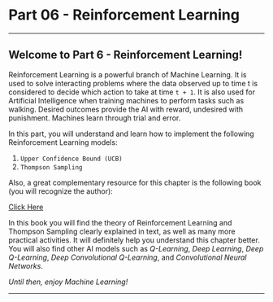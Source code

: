 # Part 06 - Reinforcement Learning
<hr>

## Welcome to Part 6 - Reinforcement Learning!


Reinforcement Learning is a powerful branch of Machine Learning. It is used to solve interacting problems where the data observed up to time t is considered to decide which action to take at time `t + 1`. It is also used for Artificial Intelligence when training machines to perform tasks such as walking. Desired outcomes provide the AI with reward, undesired with punishment. Machines learn through trial and error.

In this part, you will understand and learn how to implement the following Reinforcement Learning models:
1. `Upper Confidence Bound (UCB)`
2. `Thompson Sampling`

Also, a great complementary resource for this chapter is the following book (you will recognize the author):

[Click Here]("https://www.amazon.com/Crash-Course-hands-introduction-reinforcement/dp/1838645357/ref=sr_1_1?crid=235YAFPX03J0Z&dchild=1&keywords=ai+crash+course&qid=1594476675&sprefix=ai+cr%2Caps%2C213&sr=8-1")

In this book you will find the theory of Reinforcement Learning and Thompson Sampling clearly explained in text, as well as many more practical activities. It will definitely help you understand this chapter better. You will also find other AI models such as *Q-Learning*, *Deep Learning*, *Deep Q-Learning*, *Deep Convolutional Q-Learning*, and *Convolutional Neural Networks*.



*Until then, enjoy Machine Learning!*
<hr>
